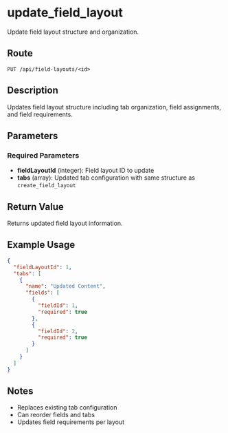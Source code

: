# update_field_layout

Update field layout structure and organization.

## Route

`PUT /api/field-layouts/<id>`

## Description

Updates field layout structure including tab organization, field assignments, and field requirements.

## Parameters

### Required Parameters

- **fieldLayoutId** (integer): Field layout ID to update
- **tabs** (array): Updated tab configuration with same structure as `create_field_layout`

## Return Value

Returns updated field layout information.

## Example Usage

```json
{
  "fieldLayoutId": 1,
  "tabs": [
    {
      "name": "Updated Content",
      "fields": [
        {
          "fieldId": 1,
          "required": true
        },
        {
          "fieldId": 2,
          "required": true
        }
      ]
    }
  ]
}
```

## Notes

- Replaces existing tab configuration
- Can reorder fields and tabs
- Updates field requirements per layout
